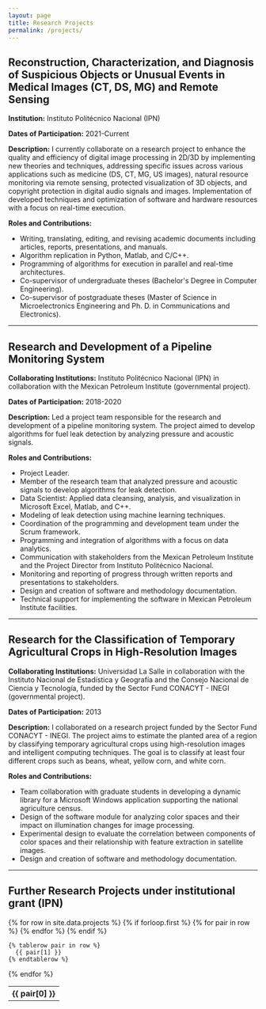 ```yaml
---
layout: page
title: Research Projects
permalink: /projects/
---
```


## Reconstruction, Characterization, and Diagnosis of Suspicious Objects or Unusual Events in Medical Images (CT, DS, MG) and Remote Sensing
**Institution:** Instituto Politécnico Nacional (IPN)

**Dates of Participation:** 2021-Current

**Description:** I currently collaborate on a research project to enhance the quality and efficiency of digital image processing in 2D/3D by implementing new theories and techniques, addressing specific issues across various applications such as medicine (DS, CT, MG, US images), natural resource monitoring via remote sensing, protected visualization of 3D objects, and copyright protection in digital audio signals and images. Implementation of developed techniques and optimization of software and hardware resources with a focus on real-time execution.

**Roles and Contributions:**
- Writing, translating, editing, and revising academic documents including articles, reports, presentations, and manuals.
- Algorithm replication in Python, Matlab, and C/C++.
- Programming of algorithms for execution in parallel and real-time architectures.
- Co-supervisor of undergraduate theses (Bachelor's Degree in Computer Engineering).
- Co-supervisor of postgraduate theses (Master of Science in Microelectronics Engineering and Ph. D. in Communications and Electronics).

---

## Research and Development of a Pipeline Monitoring System
**Collaborating Institutions:** Instituto Politécnico Nacional (IPN) in collaboration with the Mexican Petroleum Institute (governmental project).

**Dates of Participation:** 2018-2020

**Description:** Led a project team responsible for the research and development of a pipeline monitoring system. The project aimed to develop algorithms for fuel leak detection by analyzing pressure and acoustic signals.

**Roles and Contributions:**
- Project Leader.
- Member of the research team that analyzed pressure and acoustic signals to develop algorithms for leak detection.
- Data Scientist: Applied data cleansing, analysis, and visualization in Microsoft Excel, Matlab, and C++.
- Modeling of leak detection using machine learning techniques.
- Coordination of the programming and development team under the Scrum framework.
- Programming and integration of algorithms with a focus on data analytics.
- Communication with stakeholders from the Mexican Petroleum Institute and the Project Director from Instituto Politécnico Nacional.
- Monitoring and reporting of progress through written reports and presentations to stakeholders.
- Design and creation of software and methodology documentation.
- Technical support for implementing the software in Mexican Petroleum Institute facilities.

---

## Research for the Classification of Temporary Agricultural Crops in High-Resolution Images

**Collaborating Institutions:** Universidad La Salle in collaboration with the Instituto Nacional de Estadística y Geografía and the Consejo Nacional de Ciencia y Tecnología, funded by the Sector Fund CONACYT - INEGI (governmental project).

**Dates of Participation:** 2013

**Description:** I collaborated on a research project funded by the Sector Fund CONACYT - INEGI. The project aims to estimate the planted area of a region by classifying temporary agricultural crops using high-resolution images and intelligent computing techniques. The goal is to classify at least four different crops such as beans, wheat, yellow corn, and white corn.

**Roles and Contributions:**
- Team collaboration with graduate students in developing a dynamic library for a Microsoft Windows application supporting the national agriculture census.
- Design of the software module for analyzing color spaces and their impact on illumination changes for image processing.
- Experimental design to evaluate the correlation between components of color spaces and their relationship with feature extraction in satellite images.
- Design and creation of software and methodology documentation.

---

## Further Research Projects under institutional grant (IPN)

<table>
  {% for row in site.data.projects %}
    {% if forloop.first %}
    <tr>
      {% for pair in row %}
        <th>{{ pair[0] }}</th>
      {% endfor %}
    </tr>
    {% endif %}

    {% tablerow pair in row %}
      {{ pair[1] }}
    {% endtablerow %}
  {% endfor %}
</table>

